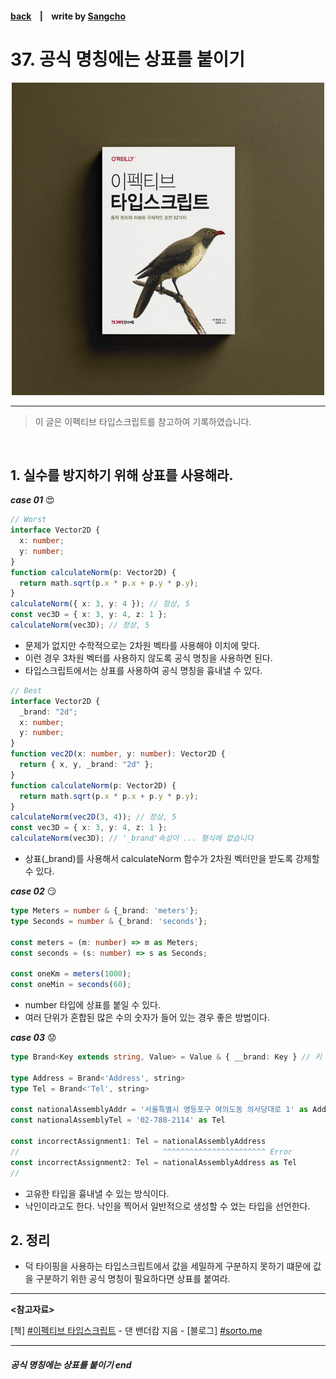 #### [back](../../../README.md) &nbsp;&nbsp; | &nbsp;&nbsp; write by [Sangcho](sangcho)

# 37. 공식 명칭에는 상표를 붙이기

<p align="center" style="width:500px; margin: 0 auto">
    <img src="../../image/main.png">
</p>

---

> 이 글은 이펙티브 타입스크립트를 참고하여 기록하였습니다.

<br>

## 1. 실수를 방지하기 위해 상표를 사용해라. 

***case 01*** 😍
```typescript
// Worst
interface Vector2D {
  x: number;
  y: number;
}
function calculateNorm(p: Vector2D) {
  return math.sqrt(p.x * p.x + p.y * p.y);
}
calculateNorm({ x: 3, y: 4 }); // 정상, 5
const vec3D = { x: 3, y: 4, z: 1 };
calculateNorm(vec3D); // 정상, 5
```

- 문제가 없지만 수학적으로는 2차원 벡타를 사용해야 이치에 맞다.
- 이런 경우 3차원 벡터를 사용하지 않도록 공식 명칭을 사용하면 된다.
- 타입스크립트에서는 상표를 사용하여 공식 명칭을 흉내낼 수 있다.

```typescript
// Best 
interface Vector2D {
  _brand: "2d";
  x: number;
  y: number;
}
function vec2D(x: number, y: number): Vector2D {
  return { x, y, _brand: "2d" };
}
function calculateNorm(p: Vector2D) {
  return math.sqrt(p.x * p.x + p.y * p.y);
}
calculateNorm(vec2D(3, 4)); // 정상, 5
const vec3D = { x: 3, y: 4, z: 1 };
calculateNorm(vec3D); // '_brand'속성이 ... 형식에 없습니다
```

- 상표(_brand)를 사용해서 calculateNorm 함수가 2차원 벡터만을 받도록 강제할 수 있다.

***case 02*** 😏

```typescript
type Meters = number & {_brand: 'meters'};
type Seconds = number & {_brand: 'seconds'};

const meters = (m: number) => m as Meters;
const seconds = (s: number) => s as Seconds;

const oneKm = meters(1000);
const oneMin = seconds(60);
```

- number 타입에 상표를 붙일 수 있다.
- 여러 단위가 혼합된 많은 수의 숫자가 들어 있는 경우 좋은 방법이다.

***case 03*** 😟

```typescript
type Brand<Key extends string, Value> = Value & { __brand: Key } // 키 이름은 아무거나 가능

type Address = Brand<'Address', string>
type Tel = Brand<'Tel', string>

const nationalAssemblyAddr = '서울특별시 영등포구 여의도동 의사당대로 1' as Address
const nationalAssemblyTel = '02-788-2114' as Tel

const incorrectAssignment1: Tel = nationalAssemblyAddress
//                                ^^^^^^^^^^^^^^^^^^^^^^^ Error
const incorrectAssignment2: Tel = nationalAssemblyAddress as Tel
//
```

- 고유한 타입을 흉내낼 수 있는 방식이다.
- 낙인이라고도 한다. 낙인을 찍어서 일반적으로 생성할 수 었는 타입을 선언한다.

## 2. 정리

- 덕 타이핑을 사용하는 타입스크립트에서 값을 세밀하게 구분하지 못하기 떄문에 값을 구분하기 위한 공식 명칭이 필요하다면 상표를 붙여라.

---

<strong><참고자료></strong>

[책] [#이펙티브 타입스크립트][effective-typescript] - 댄 밴더캄 지음 -
[블로그] [#sorto.me][blog]

---

##### 공식 명칭에는 상표를 붙이기 end

[effective-typescript]: https://www.aladin.co.kr/shop/wproduct.aspx?ItemId=273193135&start=slayer
[blog]: https://sorto.me/posts/2021-05-12--nominal